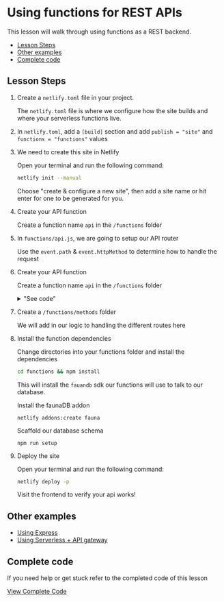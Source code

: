 # Using functions for REST APIs

This lesson will walk through using functions as a REST backend.

- [Lesson Steps](#lesson-steps)
- [Other examples](#other-examples)
- [Complete code](#complete-code)

## Lesson Steps

1. Create a `netlify.toml` file in your project.

    The `netlify.toml` file is where we configure how the site builds and where your serverless functions live.

2. In `netlify.toml`, add a `[build]` section and add `publish = "site"` and `functions = "functions"` values

3. We need to create this site in Netlify

    Open your terminal and run the following command:

    ```bash
    netlify init --manual
    ```

    Choose "create & configure a new site", then add a site name or hit enter for one to be generated for you.

4. Create your API function

    Create a function name `api` in the `/functions` folder

5. In `functions/api.js`, we are going to setup our API router

    Use the `event.path` & `event.httpMethod` to determine how to handle the request

6. Create your API function

    Create a function name `api` in the `/functions` folder

    <details>
    <summary>"See code"</summary>

    ```bash
    exports.handler = async (event, context) => {
      const path = event.path.replace(/\.netlify\/functions\/[^/]+/, '')
      const segments = path.split('/').filter(e => e)

      switch (event.httpMethod) {
        case 'GET':
          // GET /.netlify/functions/api
          if (segments.length === 0) {
            return api.readAll(event, context)
          }
          // GET /.netlify/functions/api/123456
          if (segments.length === 1) {
            event.id = segments[0]
            return api.read(event, context)
          } else {
            return {
              statusCode: 500,
              body: 'too many segments in GET request'
            }
          }
        // POST /.netlify/functions/api
        case 'POST':
          return api.create(event, context)
        // PUT /.netlify/functions/api/123456 
        case 'PUT':
          if (segments.length === 1) {
            event.id = segments[0]
            return api.update(event, context)
          } else {
            return {
              statusCode: 500,
              body: 'invalid segments in POST request, must be /.netlify/functions/api/123456'
            }
          }
        // DELETE /.netlify/functions/api/123456
        case 'DELETE':
          if (segments.length === 1) {
            event.id = segments[0]
            return api.delete(event, context)
          } else {
            return {
              statusCode: 500,
              body: 'invalid segments in DELETE request, must be /.netlify/functions/api/123456'
            }
          }
        // Fallthrough case
        default:
          return {
            statusCode: 500,
            body: 'unrecognized HTTP Method, must be one of GET/POST/PUT/DELETE'
          }
      }
    }
    ```
    </details>

7. Create a `/functions/methods` folder

    We will add in our logic to handling the different routes here

8. Install the function dependencies

    Change directories into your functions folder and install the dependencies

    ```bash
    cd functions && npm install
    ```

    This will install the `fauandb` sdk our functions will use to talk to our database.

    Install the faunaDB addon

    ```
    netlify addons:create fauna
    ```

    Scaffold our database schema

    ```
    npm run setup
    ```

9. Deploy the site

    Open your terminal and run the following command:

    ```bash
    netlify deploy -p
    ```

    Visit the frontend to verify your api works!










## Other examples

- [Using Express](https://github.com/netlify/addons/blob/master/examples/netlify-functions/functions/addons.js)
- [Using Serverless + API gateway](https://github.com/DavidWells/serverless-workshop/blob/83566b0ead08853e07f11b55791efcd6657906d7/lessons-code-complete/core-concepts/1-http-hello-world/serverless.yml#L11-L14)

## Complete code

If you need help or get stuck refer to the completed code of this lesson

[View Complete Code](https://github.com/DavidWells/netlify-functions-workshop/tree/master/lessons-code-complete/use-cases/1-rest-api)
